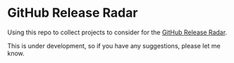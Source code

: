 # GitHub Release Radar

Using this repo to collect projects to consider for the [GitHub Release Radar]().

This is under development, so if you have any suggestions, please let me know.
